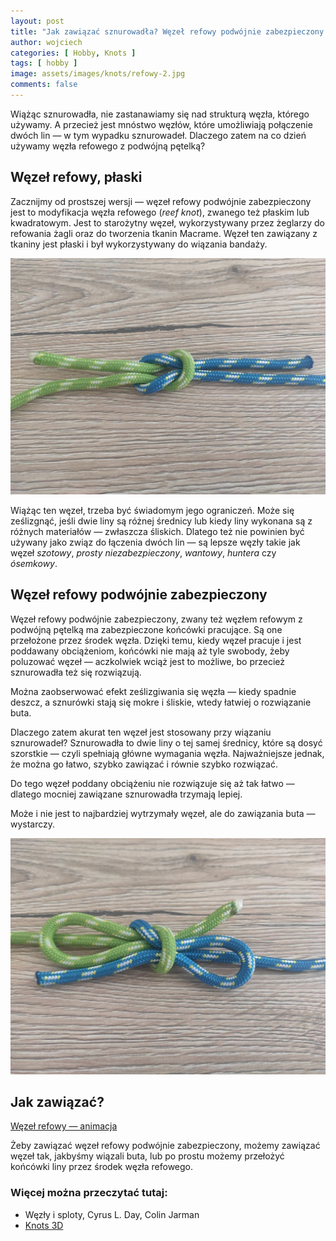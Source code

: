```yaml
---
layout: post
title: "Jak zawiązać sznurowadła? Węzeł refowy podwójnie zabezpieczony."
author: wojciech
categories: [ Hobby, Knots ]
tags: [ hobby ]
image: assets/images/knots/refowy-2.jpg
comments: false
---
```


Wiążąc sznurowadła, nie zastanawiamy się nad strukturą węzła, którego używamy. A przecież jest mnóstwo węzłów,
które umożliwiają połączenie dwóch lin — w tym wypadku sznurowadeł. Dlaczego zatem na co dzień używamy węzła refowego
z podwójną pętelką?

## Węzeł refowy, płaski

Zacznijmy od prostszej wersji — węzeł refowy podwójnie zabezpieczony jest to modyfikacja węzła refowego
(_reef knot_), zwanego też płaskim lub kwadratowym. Jest to starożytny węzeł, wykorzystywany przez żeglarzy do refowania
żagli oraz do tworzenia tkanin Macrame. Węzeł ten zawiązany z tkaniny jest płaski i był wykorzystywany do wiązania
bandaży.

![Węzeł refowy](/assets/images/knots/refowy-1.jpg)

Wiążąc ten węzeł, trzeba być świadomym jego ograniczeń. Może się ześlizgnąć, jeśli dwie liny są różnej średnicy
lub kiedy liny wykonana są z różnych materiałów — zwłaszcza śliskich. Dlatego też nie powinien być używany jako związ do
łączenia dwóch lin — są lepsze węzły takie jak węzeł _szotowy_, _prosty niezabezpieczony_, _wantowy_, _huntera_ czy
_ósemkowy_.

## Węzeł refowy podwójnie zabezpieczony

Węzeł refowy podwójnie zabezpieczony, zwany też węzłem refowym z podwójną pętelką ma zabezpieczone końcówki pracujące.
Są one przełożone przez środek węzła. Dzięki temu, kiedy węzeł pracuje i jest poddawany obciążeniom, końcówki nie mają
aż tyle swobody, żeby poluzować węzeł — aczkolwiek wciąż jest to możliwe, bo przecież sznurowadła też się rozwiązują.

Można zaobserwować efekt ześlizgiwania się węzła — kiedy spadnie deszcz, a sznurówki stają się mokre i śliskie, wtedy
łatwiej o rozwiązanie buta.

Dlaczego zatem akurat ten węzeł jest stosowany przy wiązaniu sznurowadeł? Sznurowadła to dwie liny o tej samej
średnicy, które są dosyć szorstkie — czyli spełniają główne wymagania węzła. Najważniejsze jednak, że można go łatwo,
szybko zawiązać i równie szybko rozwiązać.

Do tego węzeł poddany obciążeniu nie rozwiązuje się aż tak łatwo — dlatego mocniej zawiązane sznurowadła trzymają
lepiej.

Może i nie jest to najbardziej wytrzymały węzeł, ale do zawiązania buta — wystarczy.

![Węzeł refowy](/assets/images/knots/refowy-2.jpg)

## Jak zawiązać?

[Węzeł refowy — animacja](https://www.animatedknots.com/square-knot)

Żeby zawiązać węzeł refowy podwójnie zabezpieczony, możemy zawiązać węzeł tak, jakbyśmy wiązali buta, lub po prostu
możemy przełożyć końcówki liny przez środek węzła refowego.

### Więcej można przeczytać tutaj:

- Węzły i sploty, Cyrus L. Day, Colin Jarman
- [Knots 3D](https://play.google.com/store/apps/details?id=com.nynix.knots3d&gl=PL)







